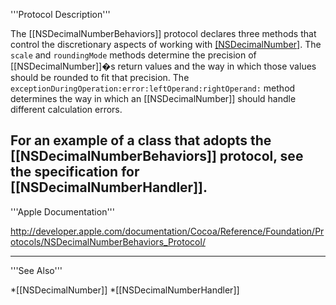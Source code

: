 '''Protocol Description'''

The [[NSDecimalNumberBehaviors]] protocol declares three methods that control the discretionary aspects of working with [[NSDecimalNumber]](s). The <code>scale</code> and <code>roundingMode</code> methods determine the precision of [[NSDecimalNumber]]�s return values and the way in which those values should be rounded to fit that precision. The <code>exceptionDuringOperation:error:leftOperand:rightOperand:</code> method determines the way in which an [[NSDecimalNumber]] should handle different calculation errors.


For an example of a class that adopts the [[NSDecimalNumberBehaviors]] protocol, see the specification for [[NSDecimalNumberHandler]].
 ----
'''Apple Documentation'''

http://developer.apple.com/documentation/Cocoa/Reference/Foundation/Protocols/NSDecimalNumberBehaviors_Protocol/

----
'''See Also'''

*[[NSDecimalNumber]]
*[[NSDecimalNumberHandler]]